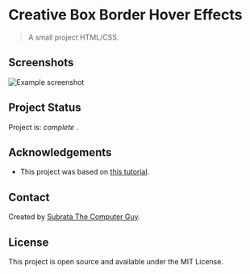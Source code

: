 
# Creative Box Border Hover Effects 

> A small project HTML/CSS.


## Screenshots
![Example screenshot](https://github.com/IrinaSpasova/Small-projects-JavaScript/blob/main/Card%20hover%20effects%20using%20HTML%20and%20CSS/image.png)


## Project Status
Project is:  _complete_ .


## Acknowledgements
- This project was based on [this tutorial](https://www.youtube.com/watch?v=FM-N0-_GGVQ).


## Contact
Created by [Subrata The Computer Guy](https://www.youtube.com/channel/UCIF7rpKnjhxk7U1lAm7_kMw).


## License
This project is open source and available under the MIT License. 
